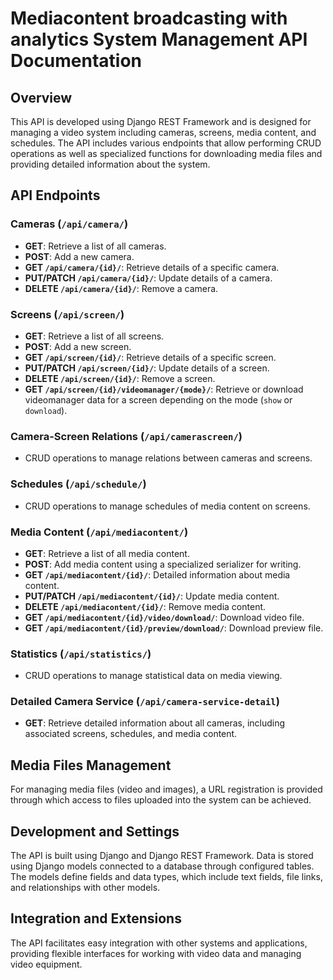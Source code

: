 # Mediacontent broadcasting with analytics System Management API Documentation

## Overview

This API is developed using Django REST Framework and is designed for managing a video system including cameras, screens, media content, and schedules. The API includes various endpoints that allow performing CRUD operations as well as specialized functions for downloading media files and providing detailed information about the system.

## API Endpoints

### Cameras (`/api/camera/`)
- **GET**: Retrieve a list of all cameras.
- **POST**: Add a new camera.
- **GET `/api/camera/{id}/`**: Retrieve details of a specific camera.
- **PUT/PATCH `/api/camera/{id}/`**: Update details of a camera.
- **DELETE `/api/camera/{id}/`**: Remove a camera.

### Screens (`/api/screen/`)
- **GET**: Retrieve a list of all screens.
- **POST**: Add a new screen.
- **GET `/api/screen/{id}/`**: Retrieve details of a specific screen.
- **PUT/PATCH `/api/screen/{id}/`**: Update details of a screen.
- **DELETE `/api/screen/{id}/`**: Remove a screen.
- **GET `/api/screen/{id}/videomanager/{mode}/`**: Retrieve or download videomanager data for a screen depending on the mode (`show` or `download`).

### Camera-Screen Relations (`/api/camerascreen/`)
- CRUD operations to manage relations between cameras and screens.

### Schedules (`/api/schedule/`)
- CRUD operations to manage schedules of media content on screens.

### Media Content (`/api/mediacontent/`)
- **GET**: Retrieve a list of all media content.
- **POST**: Add media content using a specialized serializer for writing.
- **GET `/api/mediacontent/{id}/`**: Detailed information about media content.
- **PUT/PATCH `/api/mediacontent/{id}/`**: Update media content.
- **DELETE `/api/mediacontent/{id}/`**: Remove media content.
- **GET `/api/mediacontent/{id}/video/download/`**: Download video file.
- **GET `/api/mediacontent/{id}/preview/download/`**: Download preview file.

### Statistics (`/api/statistics/`)
- CRUD operations to manage statistical data on media viewing.

### Detailed Camera Service (`/api/camera-service-detail`)
- **GET**: Retrieve detailed information about all cameras, including associated screens, schedules, and media content.

## Media Files Management
For managing media files (video and images), a URL registration is provided through which access to files uploaded into the system can be achieved.

## Development and Settings
The API is built using Django and Django REST Framework. Data is stored using Django models connected to a database through configured tables. The models define fields and data types, which include text fields, file links, and relationships with other models.

## Integration and Extensions
The API facilitates easy integration with other systems and applications, providing flexible interfaces for working with video data and managing video equipment.